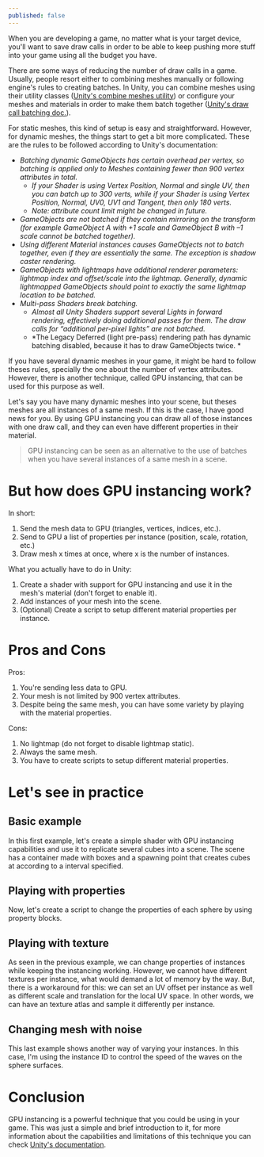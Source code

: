 ```yaml
---
published: false
---
```

When you are developing a game, no matter what is your target device, you'll want to save draw calls in order to be able to keep pushing more stuff into your game using all the budget you have. 

There are some ways of reducing the number of draw calls in a game. Usually, people resort either to combining meshes manually or following engine's rules to creating batches. In Unity, you can combine meshes using their utility classes ([Unity's combine meshes utility](https://docs.unity3d.com/ScriptReference/Mesh.CombineMeshes.html)) or configure your meshes and materials in order to make them batch together ([Unity's draw call batching doc.](https://docs.unity3d.com/Manual/DrawCallBatching.html)). 

For static meshes, this kind of setup is easy and straightforward. However, for dynamic meshes, the things start to get a bit more complicated. These are the rules to be followed according to Unity's documentation:

- *Batching dynamic GameObjects has certain overhead per vertex, so batching is applied only to Meshes containing fewer than 900 vertex attributes in total.*
  - *If your Shader is using Vertex Position, Normal and single UV, then you can batch up to 300 verts, while if your Shader is using Vertex Position, Normal, UV0, UV1 and Tangent, then only 180 verts.*
  - *Note: attribute count limit might be changed in future.*
- *GameObjects are not batched if they contain mirroring on the transform (for example GameObject A with +1 scale and GameObject B with –1 scale cannot be batched together).*
- *Using different Material instances causes GameObjects not to batch together, even if they are essentially the same. The exception is shadow caster rendering.*
- *GameObjects with lightmaps have additional renderer parameters: lightmap index and offset/scale into the lightmap. Generally, dynamic lightmapped GameObjects should point to exactly the same lightmap location to be batched.*
- *Multi-pass Shaders break batching.*
  - *Almost all Unity Shaders support several Lights in forward rendering, effectively doing additional passes for them. The draw calls for “additional per-pixel lights” are not batched.*
  - *The Legacy Deferred (light pre-pass) rendering path has dynamic batching disabled, because it has to draw GameObjects twice. *

If you have several dynamic meshes in your game, it might be hard to follow theses rules, specially the one about the number of vertex attributes. However, there is another technique, called GPU instancing, that can be used for this purpose as well. 

Let's say you have many dynamic meshes into your scene, but theses meshes are all instances of a same mesh. If this is the case, I have good news for you. By using GPU instancing you can draw all of those instances with one draw call, and they can even have different properties in their material.

> GPU instancing can be seen as an alternative to the use of batches when you have several instances of a same mesh in a scene. 

# But how does GPU instancing work?

In short:
1. Send the mesh data to GPU (triangles, vertices, indices, etc.).
2. Send to GPU a list of properties per instance (position, scale, rotation, etc.)
3. Draw mesh x times at once, where x is the number of instances.

What you actually have to do in Unity:
1. Create a shader with support for GPU instancing and use it in the mesh's material (don't forget to enable it).
2. Add instances of your mesh into the scene.
3. (Optional) Create a script to setup different material properties per instance.

# Pros and Cons

Pros:
1. You're sending less data to GPU.
2. Your mesh is not limited by 900 vertex attributes.
3. Despite being the same mesh, you can have some variety by playing with the material properties.

Cons: 
1. No lightmap (do not forget to disable lightmap static).
2. Always the same mesh.
3. You have to create scripts to setup different material properties.

# Let's see in practice

## Basic example

In this first example, let's create a simple shader with GPU instancing capabilities and use it to replicate several cubes into a scene. The scene has a container made with boxes and a spawning point that creates cubes at according to a interval specified.

	

## Playing with properties

Now, let's create a script to change the properties of each sphere by using property blocks.

## Playing with texture

As seen in the previous example, we can change properties of instances while keeping the instancing working. However, we cannot have different textures per instance, what would demand a lot of memory by the way. But, there is a workaround for this: we can set an UV offset per instance as well as different scale and translation for the local UV space. In other words, we can have an texture atlas and sample it differently per instance.

## Changing mesh with noise

This last example shows another way of varying your instances. In this case, I'm using the instance ID to control the speed of the waves on the sphere surfaces.

# Conclusion

GPU instancing is a powerful technique that you could be using in your game. This was just a simple and brief introduction to it, for more information about the capabilities and limitations of this technique you can check [Unity's documentation](https://docs.unity3d.com/Manual/GPUInstancing.html).